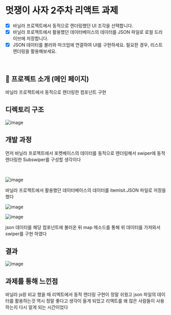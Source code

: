 # 멋쟁이 사자 2주차 리액트 과제
- [x]  바닐라 프로젝트에서 동적으로 렌더링했던 UI 조각을 선택합니다.
- [x]  바닐라 프로젝트에서 활용했던 데이터베이스의 
데이터를 JSON 파일로 로컬 드라이브에 저장합니다.
- [x]  JSON 데이터를 불러와 마크업에 연결하여 UI를 구현하세요.
필요한 경우, 리스트 렌더링을 활용해보세요.

<br>

## 💜 프로젝트 소개 (메인 페이지)

바닐라 프로젝트에서 동적으로 렌더링한 컴포넌트 구현

## 디렉토리 구조


![image](https://github.com/dlehdg/react-homework/assets/80308340/bb20b82d-ed35-4b12-8d3a-0816280476f5)


## 개발 과정

먼저 바닐라 프로젝트에서 포켓베이스의 데이터를 동적으로 렌더링해서 swiper에 동적 렌더링한 Subswiper를 구성할 생각이다

<br>

![image](https://github.com/dlehdg/react-homework/assets/80308340/d2da9901-2907-4393-b952-160d9b1e1bb2)

바닐라 프로젝트에서 활용했던 데이터베이스의 데이터를 itemlsit.JSON 파일로 저장을 했다

![image](https://github.com/dlehdg/react-homework/assets/80308340/f219b74f-3a85-44bf-a3cb-9066fa47b982)


![image](https://github.com/dlehdg/react-homework/assets/80308340/10e5033d-18c8-4146-b285-f5019cf95f65)

json 데이터를 해당 컴포넌트에 불러온 뒤 map 메소드를 통해 위 데이터를 가져와서 swiper를 구현 하였다

## 결과

![image](https://github.com/dlehdg/react-homework/assets/80308340/4884f9cf-c9d4-4a3b-9791-1ad422993ff9)


## 과제를 통해 느낀점

바닐라 js랑 비교 했을 때 리엑트에서 동적 렌더링 구현이 정말 쉬웠고 json 파일의 데이터를 활용하는것 역시 정말 좋다고
생각이 들게 되었고 리액트를 왜 많은 사람들이 사용하는지 다시 알게 되는 시간이었다
